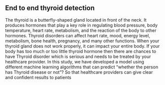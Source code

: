 ## End to end thyroid detection


The thyroid is a butterfly-shaped gland located in front of the neck. It produces hormones that play a key role in regulating blood pressure, body temperature, heart rate, metabolism, and the reaction of the body to other hormones. Thyroid disorders can affect heart rate, mood, energy level, metabolism, bone health, pregnancy, and many other functions. When your thyroid gland does not work properly, it can impact your entire body. If your body has too much or too little thyroid hormone then there are chances to have Thyroid disorder which is serious and needs to be treated by your healthcare provider. In this study, we have developed a model using different machine learning algorithms that can predict “whether the person has Thyroid disease or not”? So that healthcare providers can give clear and confident results to patients

